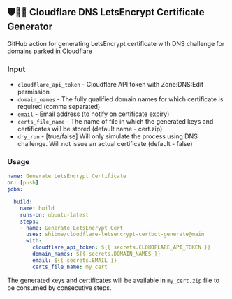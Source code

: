 ## 🛡️🔐🪪 Cloudflare DNS LetsEncrypt Certificate Generator

GitHub action for generating LetsEncrypt certificate with DNS challenge for domains parked in Cloudflare

### Input

* `cloudflare_api_token` - Cloudflare API token with Zone:DNS:Edit permission
* `domain_names` - The fully qualified domain names for which certificate is required (comma separated)
* `email` - Email address (to notify on certificate expiry)
* `certs_file_name` - The name of file in which the generated keys and certificates will be stored (default name - cert.zip)
* `dry_run` - [true/false] Will only simulate the process using DNS challenge. Will not issue an actual certificate (default - false)

### Usage

```yaml
name: Generate LetsEncrypt Certificate
on: [push]
jobs:

  build:
    name: build
    runs-on: ubuntu-latest
    steps:
    - name: Generate LetsEncrypt Cert
      uses: shibme/cloudflare-letsencrypt-certbot-generate@main
      with:
        cloudflare_api_token: ${{ secrets.CLOUDFLARE_API_TOKEN }}
        domain_names: ${{ secrets.DOMAIN_NAMES }}
        email: ${{ secrets.EMAIL }}
        certs_file_name: my_cert
```
The generated keys and certificates will be available in `my_cert.zip` file to be consumed by consecutive steps.